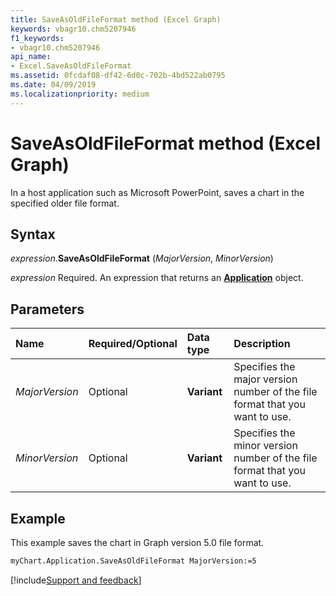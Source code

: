 ```yaml
---
title: SaveAsOldFileFormat method (Excel Graph)
keywords: vbagr10.chm5207946
f1_keywords:
- vbagr10.chm5207946
api_name:
- Excel.SaveAsOldFileFormat
ms.assetid: 0fcdaf08-df42-6d0c-702b-4bd522ab0795
ms.date: 04/09/2019
ms.localizationpriority: medium
---
```



# SaveAsOldFileFormat method (Excel Graph)

In a host application such as Microsoft PowerPoint, saves a chart in the specified older file format.

## Syntax

_expression_.**SaveAsOldFileFormat** (_MajorVersion_, _MinorVersion_)

_expression_ Required. An expression that returns an **[Application](excel.application-graph-object.md)** object.

## Parameters

|Name|Required/Optional|Data type|Description|
|:-----|:-----|:-----|:-----|
|_MajorVersion_ | Optional |**Variant**| Specifies the major version number of the file format that you want to use.|
|_MinorVersion_ | Optional |**Variant**| Specifies the minor version number of the file format that you want to use.|

## Example

This example saves the chart in Graph version 5.0 file format.

```vb
myChart.Application.SaveAsOldFileFormat MajorVersion:=5
```

[!include[Support and feedback](~/includes/feedback-boilerplate.md)]